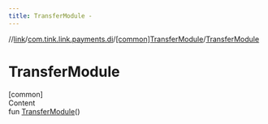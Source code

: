 ```yaml
---
title: TransferModule -
---
```

//[link](../../index.md)/[com.tink.link.payments.di](../index.md)/[[common]TransferModule](index.md)/[TransferModule](-transfer-module.md)



# TransferModule  
[common]  
Content  
fun [TransferModule](-transfer-module.md)()  



